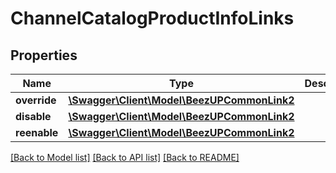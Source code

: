 # ChannelCatalogProductInfoLinks

## Properties
Name | Type | Description | Notes
------------ | ------------- | ------------- | -------------
**override** | [**\Swagger\Client\Model\BeezUPCommonLink2**](BeezUPCommonLink2.md) |  | 
**disable** | [**\Swagger\Client\Model\BeezUPCommonLink2**](BeezUPCommonLink2.md) |  | [optional] 
**reenable** | [**\Swagger\Client\Model\BeezUPCommonLink2**](BeezUPCommonLink2.md) |  | [optional] 

[[Back to Model list]](../README.md#documentation-for-models) [[Back to API list]](../README.md#documentation-for-api-endpoints) [[Back to README]](../README.md)


